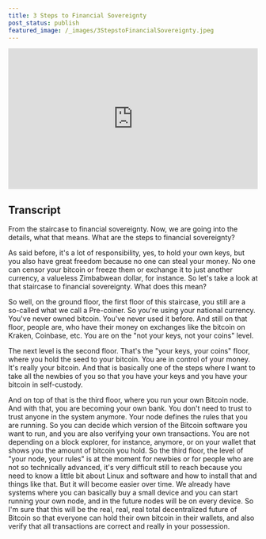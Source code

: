 ```yaml
---
title: 3 Steps to Financial Sovereignty
post_status: publish
featured_image: /_images/3StepstoFinancialSovereignty.jpeg
---
```


<div style="padding:56.25% 0 0 0;position:relative;"><iframe src="https://player.vimeo.com/video/847739840?badge=0&amp;autopause=0&amp;player_id=0&amp;app_id=58479" frameborder="0" allow="autoplay; fullscreen; picture-in-picture" allowfullscreen style="position:absolute;top:0;left:0;width:100%;height:100%;" title="041 Steps to Financial Sovereignty"></iframe></div>

<div style="margin-bottom:30px;"></div>

## Transcript

From the staircase to financial sovereignty. Now, we are going into the details, what that means. What are the steps to financial sovereignty? 

As said before, it's a lot of responsibility, yes, to hold your own keys, but you also have great freedom because no one can steal your money. No one can censor your bitcoin or freeze them or exchange it to just another currency, a valueless Zimbabwean dollar, for instance. So let's take a look at that staircase to financial sovereignty. What does this mean?

So well, on the ground floor, the first floor of this staircase, you still are a so-called what we call a Pre-coiner. So you're using your national currency. You've never owned bitcoin. You've never used it before. And still on that floor, people are, who have their money on exchanges like the bitcoin on Kraken, Coinbase, etc. You are on the "not your keys, not your coins" level. 

The next level is the second floor. That's the "your keys, your coins" floor, where you hold the seed to your bitcoin. You are in control of your money. It's really your bitcoin. And that is basically one of the steps where I want to take all the newbies of you so that you have your keys and you have your bitcoin in self-custody. 

And on top of that is the third floor, where you run your own Bitcoin node. And with that, you are becoming your own bank. You don't need to trust to trust anyone in the system anymore. Your node defines the rules that you are running. So you can decide which version of the Bitcoin software you want to run, and you are also verifying your own transactions. You are not depending on a block explorer, for instance, anymore, or on your wallet that shows you the amount of bitcoin you hold. So the third floor, the level of "your node, your rules" is at the moment for newbies or for people who are not so technically advanced, it's very difficult still to reach because you need to know a little bit about Linux and software and how to install that and things like that. But it will become easier over time. We already have systems where you can basically buy a small device and you can start running your own node, and in the future nodes will be on every device. So I'm sure that this will be the real, real, real total decentralized future of Bitcoin so that everyone can hold their own bitcoin in their wallets, and also verify that all transactions are correct and really in your possession.

